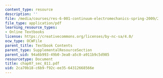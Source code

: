 ```yaml
---
content_type: resource
description: ''
file: /media/courses/res-6-001-continuum-electromechanics-spring-2009/2ca70b18c6b9f92cee3564312668566e_chap07_sec_811.pdf
file_type: application/pdf
learning_resource_types:
- Online Textbooks
license: https://creativecommons.org/licenses/by-nc-sa/4.0/
ocw_type: OCWFile
parent_title: Textbook Contents
parent_type: SupplementalResourceSection
parent_uid: 94a6b993-49b0-3ea8-a5c0-a911b9c5d985
resourcetype: Document
title: chap07_sec_811.pdf
uid: 2ca70b18-c6b9-f92c-ee35-64312668566e
---
```

